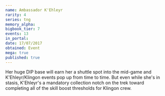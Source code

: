 ```yaml
---
name: Ambassador K'Ehleyr
rarity: 4
series: tng
memory_alpha:
bigbook_tier: 7
events: 13
in_portal:
date: 17/07/2017
obtained: Event
mega: true
published: true
---
```


Her huge DIP base will earn her a shuttle spot into the mid-game and K'Ehleyr/Klingon events pop up from time to time. But even while she's in stasis, K'Ehleyr's a mandatory collection notch on the trek toward completing all of the skill boost thresholds for Klingon crew.
